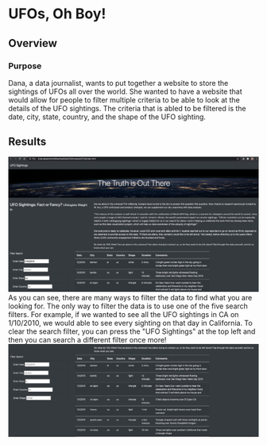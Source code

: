 # UFOs, Oh Boy!
## Overview
### Purpose
Dana, a data journalist, wants to put together a website to store the sightings of UFOs all over the world. She wanted to have a website that would allow for people to filter multiple criteria to be able to look at the details of the UFO sightings. The criteria that is abled to be filtered is the date, city, state, country, and the shape of the UFO sighting.
## Results
![website](static/images/website.png)
As you can see, there are many ways to filter the data to find what you are looking for. The only way to filter the data is to use one of the five search filters. 
For example, if we wanted to see all the UFO sightings in CA on 1/10/2010, we would able to see every sighting on that day in California. To clear the search filter, you can press the "UFO Sightings" at the top left and then you can search a different filter once more!
![filter](static/images/filter.png)
